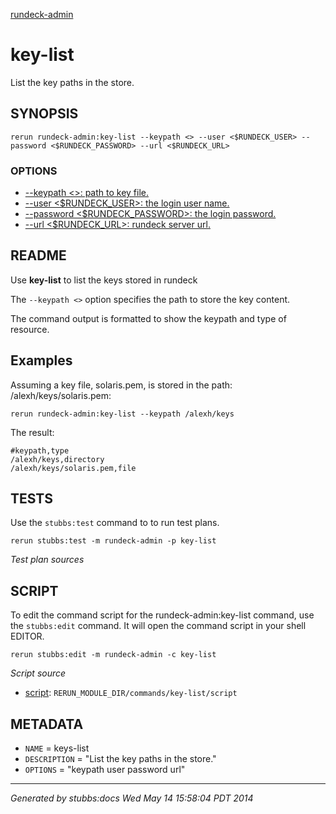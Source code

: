 [rundeck-admin](../../index.html)
# key-list 

List the key paths in the store.

## SYNOPSIS

    rerun rundeck-admin:key-list --keypath <> --user <$RUNDECK_USER> --password <$RUNDECK_PASSWORD> --url <$RUNDECK_URL>

### OPTIONS

* [    --keypath <>: path to key file.](../../options/keypath/index.html)
* [    --user <$RUNDECK_USER>: the login user name.](../../options/user/index.html)
* [    --password <$RUNDECK_PASSWORD>: the login password.](../../options/password/index.html)
* [    --url <$RUNDECK_URL>: rundeck server url.](../../options/url/index.html)

## README

Use **key-list** to list the keys stored in rundeck

The `--keypath <>` option specifies the path to store the key content.

The command output is formatted to show the keypath and type of resource.


Examples
--------

Assuming a key file, solaris.pem, is stored in the path: /alexh/keys/solaris.pem:

    rerun rundeck-admin:key-list --keypath /alexh/keys

The result:

    #keypath,type
    /alexh/keys,directory
    /alexh/keys/solaris.pem,file

## TESTS

Use the `stubbs:test` command to to run test plans.

    rerun stubbs:test -m rundeck-admin -p key-list

*Test plan sources*



## SCRIPT

To edit the command script for the rundeck-admin:key-list command, 
use the `stubbs:edit`
command. It will open the command script in your shell EDITOR.

    rerun stubbs:edit -m rundeck-admin -c key-list

*Script source*

* [script](script.html): `RERUN_MODULE_DIR/commands/key-list/script`

## METADATA

* `NAME` = keys-list
* `DESCRIPTION` = "List the key paths in the store."
* `OPTIONS` = "keypath user password url"

----

*Generated by stubbs:docs Wed May 14 15:58:04 PDT 2014*

